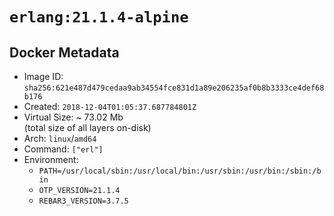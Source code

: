 # `erlang:21.1.4-alpine`

## Docker Metadata

- Image ID: `sha256:621e487d479cedaa9ab34554fce831d1a89e206235af0b8b3333ce4def68b176`
- Created: `2018-12-04T01:05:37.687784801Z`
- Virtual Size: ~ 73.02 Mb  
  (total size of all layers on-disk)
- Arch: `linux`/`amd64`
- Command: `["erl"]`
- Environment:
  - `PATH=/usr/local/sbin:/usr/local/bin:/usr/sbin:/usr/bin:/sbin:/bin`
  - `OTP_VERSION=21.1.4`
  - `REBAR3_VERSION=3.7.5`
